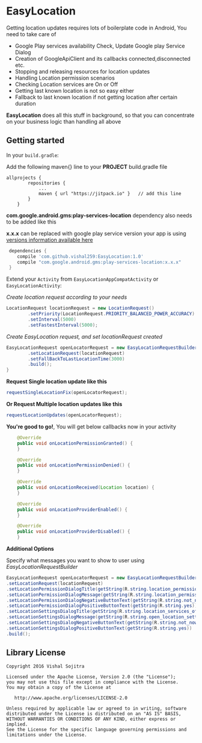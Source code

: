 # EasyLocation

Getting location updates requires lots of boilerplate code in Android, You need to take care of
- Google Play services availability Check, Update Google play Service Dialog
- Creation of GoogleApiClient and its callbacks connected,disconnected etc.
- Stopping and releasing resources for location updates
- Handling Location permission scenarios
- Checking Location services are On or Off
- Getting last known location is not so easy either
- Fallback to last known location if not getting location after certain duration

**EasyLocation** does all this stuff in background, so that you can concentrate on your business logic than handling all above

## Getting started

In your `build.gradle`:

Add the following maven{} line to your **PROJECT** build.gradle file

```
allprojects {
		repositories {
			...
			maven { url "https://jitpack.io" }   // add this line
		}
	}
```

**com.google.android.gms:play-services-location** dependency also needs to be added like this

**x.x.x** can be replaced with google play service version your app is using [versions information available here](https://developers.google.com/android/guides/releases) 

```gradle
 dependencies {
    compile 'com.github.vishal259:EasyLocation:1.0'
    compile "com.google.android.gms:play-services-location:x.x.x"
 }
```

Extend your `Activity` from `EasyLocationAppCompatActivity` or `EasyLocationActivity`:

*Create location request according to your needs*

```java
LocationRequest locationRequest = new LocationRequest()
        .setPriority(LocationRequest.PRIORITY_BALANCED_POWER_ACCURACY)
        .setInterval(5000)
        .setFastestInterval(5000);
```                        
*Create EasyLocation request, and set locationRequest created*
```java
EasyLocationRequest openLocatorRequest = new EasyLocationRequestBuilder()
        .setLocationRequest(locationRequest)
        .setFallBackToLastLocationTime(3000)
        .build();
}
```
**Request Single location update like this**
```java
requestSingleLocationFix(openLocatorRequest);
```
**Or Request Multiple location updates like this**
```java
requestLocationUpdates(openLocatorRequest);
```

**You're good to go!**, You will get below callbacks now in your activity

```java
    @Override
    public void onLocationPermissionGranted() {
    }

    @Override
    public void onLocationPermissionDenied() {
    }

    @Override
    public void onLocationReceived(Location location) {
    }

    @Override
    public void onLocationProviderEnabled() {
    }

    @Override
    public void onLocationProviderDisabled() {
    }
```

**Additional Options**

Specify what messages you want to show to user using *EasyLocationRequestBuilder*
```java
EasyLocationRequest openLocatorRequest = new EasyLocationRequestBuilder()
.setLocationRequest(locationRequest)
.setLocationPermissionDialogTitle(getString(R.string.location_permission_dialog_title))
.setLocationPermissionDialogMessage(getString(R.string.location_permission_dialog_message))
.setLocationPermissionDialogNegativeButtonText(getString(R.string.not_now))
.setLocationPermissionDialogPositiveButtonText(getString(R.string.yes))
.setLocationSettingsDialogTitle(getString(R.string.location_services_off))
.setLocationSettingsDialogMessage(getString(R.string.open_location_settings))
.setLocationSettingsDialogNegativeButtonText(getString(R.string.not_now))
.setLocationSettingsDialogPositiveButtonText(getString(R.string.yes))
.build();
```

## Library License

    Copyright 2016 Vishal Sojitra

    Licensed under the Apache License, Version 2.0 (the "License");
    you may not use this file except in compliance with the License.
    You may obtain a copy of the License at

       http://www.apache.org/licenses/LICENSE-2.0

    Unless required by applicable law or agreed to in writing, software
    distributed under the License is distributed on an "AS IS" BASIS,
    WITHOUT WARRANTIES OR CONDITIONS OF ANY KIND, either express or implied.
    See the License for the specific language governing permissions and
    limitations under the License.
